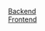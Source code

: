 <a href="https://github.com/TyrekKamil/CourseSchool/tree/Backend">Backend<br></a>
<a href="https://github.com/TyrekKamil/CourseSchool/tree/Frontend">Frontend<br></a>
